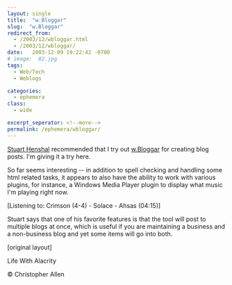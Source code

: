 ```yaml
---
layout: single
title:  "w.Bloggar"
slug:  "w.Bloggar"
redirect_from:
  - /2003/12/wbloggar.html
  - /2003/12/wbloggar/
date:   2003-12-09 19:22:42 -0700
# image:  02.jpg
tags: 
  - Web/Tech
  - Weblogs

categories:
  - ephemera
class:
  - wide

excerpt_seperator: <!--more-->
permalink: /ephemera/wbloggar/
---
```


[Stuart Henshal](http://www.henshall.com/blog/) recommended that I try out [w.Bloggar](http://wbloggar.com/) for creating blog posts. I'm giving it a try here.
<!--more-->
So far seems interesting -- in addition to spell checking and handling some html related tasks, it appears to also have the ability to work with various plugins, for instance, a Windows Media Player plugin to display what music I'm playing right now.

\[Listening to: Crimson (4-4) - Solace - Ahsas (04:15)\]

 
Stuart says that one of his favorite features is that the tool will post to multiple blogs at once, which is useful if you are maintaining a business and a non-business blog and yet some items will go into both.

[original layout]


Life With Alacrity

© Christopher Allen